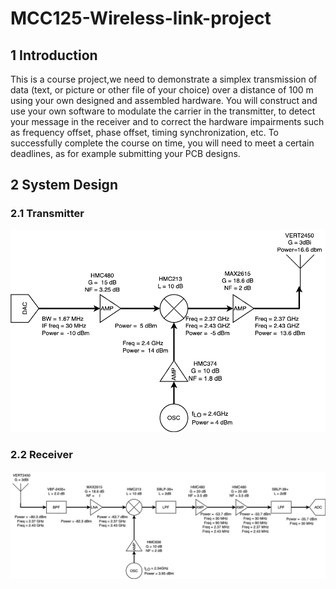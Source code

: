 # MCC125-Wireless-link-project

## 1 Introduction
This is a course project,we need to demonstrate a simplex transmission of data (text, or picture or other file of your choice) over a distance of 100 m using your own designed and assembled hardware. You will construct and use your own software to modulate the carrier in the transmitter, to detect your message in the receiver and to correct the hardware impairments such as frequency offset, phase offset, timing synchronization, etc. To successfully complete the course on time, you will need to meet a certain deadlines, as for example submitting your PCB designs.

## 2 System Design 

### 2.1 Transmitter

![transmitter](transmitter.drawio.png)

### 2.2 Receiver
![transmitter](Receiver.drawio.png)

